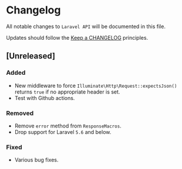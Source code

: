 # Changelog

All notable changes to `Laravel API` will be documented in this file.

Updates should follow the [Keep a CHANGELOG](http://keepachangelog.com/) principles.

<!-- ## [Unreleased]

### Added

### Changed

### Deprecated

### Removed

### Fixed -->

## [Unreleased]

### Added

- New middleware to force `Illuminate\Http\Request::expectsJson()` returns `true` if no appropriate header is set.
- Test with Github actions.

### Removed

- Remove `error` method from `ResponseMacros`.
- Drop support for Laravel `5.6` and below.

### Fixed

- Various bug fixes.
